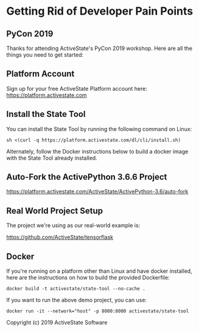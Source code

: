 # Getting Rid of Developer Pain Points
## PyCon 2019

Thanks for attending ActiveState's PyCon 2019 workshop. Here are all the things you need to get started:

## Platform Account

Sign up for your free ActiveState Platform account here: https://platform.activestate.com

## Install the State Tool

You can install the State Tool by running the following command on Linux:

`sh <(curl -q https://platform.activestate.com/dl/cli/install.sh)`

Alternately, follow the Docker instructions below to build a docker image with the State Tool already installed.

## Auto-Fork the ActivePython 3.6.6 Project

https://platform.activestate.com/ActiveState/ActivePython-3.6/auto-fork

## Real World Project Setup

The project we're using as our real-world example is:

https://github.com/ActiveState/tensorflask

## Docker

If you're running on a platform other than Linux and have docker installed, here are the instructions on how to build the provided Dockerfile: 

`docker build -t activestate/state-tool --no-cache .`

If you want to run the above demo project, you can use:

`docker run -it --network="host" -p 8000:8000 activestate/state-tool`

Copyright (c) 2019 ActiveState Software
